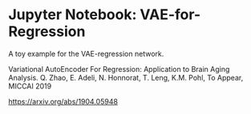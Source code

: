 # Jupyter Notebook: VAE-for-Regression
A toy example for the VAE-regression network. 

Variational AutoEncoder For Regression: Application to Brain Aging Analysis. Q. Zhao, E. Adeli, N. Honnorat, T. Leng, K.M. Pohl, To Appear, MICCAI 2019

https://arxiv.org/abs/1904.05948
